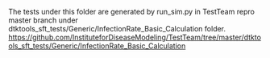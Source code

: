The tests under this folder are generated by run_sim.py in TestTeam repro master branch under dtktools_sft_tests/Generic/InfectionRate_Basic_Calculation folder.
https://github.com/InstituteforDiseaseModeling/TestTeam/tree/master/dtktools_sft_tests/Generic/InfectionRate_Basic_Calculation